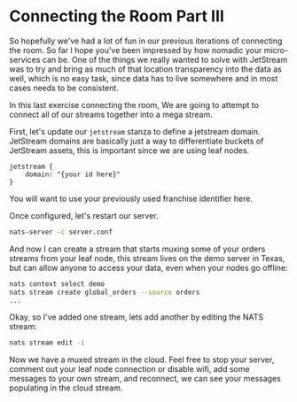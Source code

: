 # Connecting the Room Part III

So hopefully we've had a lot of fun in our previous iterations of connecting the room. So far I hope you've been impressed by how nomadic your micro-services can be. One of the things we really wanted to solve with JetStream was to try and bring as much of that location transparency into the data as well, which is no easy task, since data has to live somewhere and in most cases needs to be consistent.

In this last exercise connecting the room, We are going to attempt to connect all of our streams together into a mega stream.

First, let's update our `jetstream` stanza to define a jetstream domain. JetStream domains are basically just a way to differentiate buckets of JetStream assets, this is important since we are using leaf nodes.

```
jetstream {
    domain: "{your id here}"
}
```

You will want to use your previously used franchise identifier here.

Once configured, let's restart our server.

```sh
nats-server -c server.conf
```

And now I can create a stream that starts muxing some of your orders streams from your leaf node, this stream lives on the demo server in Texas, but can allow anyone to access your data, even when your nodes go offline:

```sh
nats context select demo
nats stream create global_orders --source orders
...
```

Okay, so I've added one stream, lets add another by editing the NATS stream:

```sh
nats stream edit -i
```

Now we have a muxed stream in the cloud. Feel free to stop your server, comment out your leaf node connection or disable wifi, add some messages to your own stream, and reconnect, we can see your messages populating in the cloud stream.
